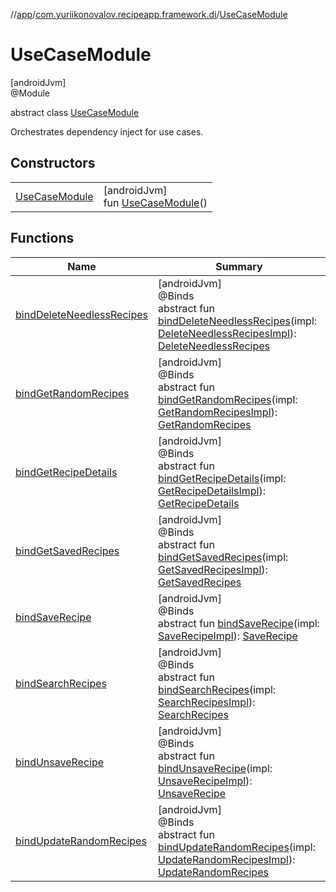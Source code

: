 //[app](../../../index.md)/[com.yuriikonovalov.recipeapp.framework.di](../index.md)/[UseCaseModule](index.md)

# UseCaseModule

[androidJvm]\
@Module

abstract class [UseCaseModule](index.md)

Orchestrates dependency inject for use cases.

## Constructors

| | |
|---|---|
| [UseCaseModule](-use-case-module.md) | [androidJvm]<br>fun [UseCaseModule](-use-case-module.md)() |

## Functions

| Name | Summary |
|---|---|
| [bindDeleteNeedlessRecipes](bind-delete-needless-recipes.md) | [androidJvm]<br>@Binds<br>abstract fun [bindDeleteNeedlessRecipes](bind-delete-needless-recipes.md)(impl: [DeleteNeedlessRecipesImpl](../../com.yuriikonovalov.recipeapp.application.usecases/-delete-needless-recipes-impl/index.md)): [DeleteNeedlessRecipes](../../com.yuriikonovalov.recipeapp.application.usecases/-delete-needless-recipes/index.md) |
| [bindGetRandomRecipes](bind-get-random-recipes.md) | [androidJvm]<br>@Binds<br>abstract fun [bindGetRandomRecipes](bind-get-random-recipes.md)(impl: [GetRandomRecipesImpl](../../com.yuriikonovalov.recipeapp.application.usecases/-get-random-recipes-impl/index.md)): [GetRandomRecipes](../../com.yuriikonovalov.recipeapp.application.usecases/-get-random-recipes/index.md) |
| [bindGetRecipeDetails](bind-get-recipe-details.md) | [androidJvm]<br>@Binds<br>abstract fun [bindGetRecipeDetails](bind-get-recipe-details.md)(impl: [GetRecipeDetailsImpl](../../com.yuriikonovalov.recipeapp.application.usecases/-get-recipe-details-impl/index.md)): [GetRecipeDetails](../../com.yuriikonovalov.recipeapp.application.usecases/-get-recipe-details/index.md) |
| [bindGetSavedRecipes](bind-get-saved-recipes.md) | [androidJvm]<br>@Binds<br>abstract fun [bindGetSavedRecipes](bind-get-saved-recipes.md)(impl: [GetSavedRecipesImpl](../../com.yuriikonovalov.recipeapp.application.usecases/-get-saved-recipes-impl/index.md)): [GetSavedRecipes](../../com.yuriikonovalov.recipeapp.application.usecases/-get-saved-recipes/index.md) |
| [bindSaveRecipe](bind-save-recipe.md) | [androidJvm]<br>@Binds<br>abstract fun [bindSaveRecipe](bind-save-recipe.md)(impl: [SaveRecipeImpl](../../com.yuriikonovalov.recipeapp.application.usecases/-save-recipe-impl/index.md)): [SaveRecipe](../../com.yuriikonovalov.recipeapp.application.usecases/-save-recipe/index.md) |
| [bindSearchRecipes](bind-search-recipes.md) | [androidJvm]<br>@Binds<br>abstract fun [bindSearchRecipes](bind-search-recipes.md)(impl: [SearchRecipesImpl](../../com.yuriikonovalov.recipeapp.application.usecases/-search-recipes-impl/index.md)): [SearchRecipes](../../com.yuriikonovalov.recipeapp.application.usecases/-search-recipes/index.md) |
| [bindUnsaveRecipe](bind-unsave-recipe.md) | [androidJvm]<br>@Binds<br>abstract fun [bindUnsaveRecipe](bind-unsave-recipe.md)(impl: [UnsaveRecipeImpl](../../com.yuriikonovalov.recipeapp.application.usecases/-unsave-recipe-impl/index.md)): [UnsaveRecipe](../../com.yuriikonovalov.recipeapp.application.usecases/-unsave-recipe/index.md) |
| [bindUpdateRandomRecipes](bind-update-random-recipes.md) | [androidJvm]<br>@Binds<br>abstract fun [bindUpdateRandomRecipes](bind-update-random-recipes.md)(impl: [UpdateRandomRecipesImpl](../../com.yuriikonovalov.recipeapp.application.usecases/-update-random-recipes-impl/index.md)): [UpdateRandomRecipes](../../com.yuriikonovalov.recipeapp.application.usecases/-update-random-recipes/index.md) |
